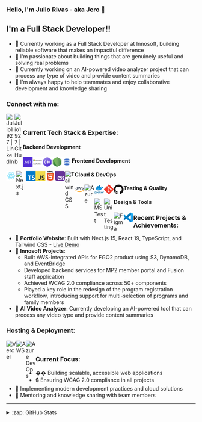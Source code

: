 ### Hello, I'm Julio Rivas - aka Jero 👋
## I'm a Full Stack Developer!!

- 🏢 Currently working as a Full Stack Developer at Innosoft, building reliable software that makes an impactful difference
- 🌱 I'm passionate about building things that are genuinely useful and solving real problems
- 🎯 Currently working on an AI-powered video analyzer project that can process any type of video and provide content summaries
- 👯 I'm always happy to help teammates and enjoy collaborative development and knowledge sharing

### Connect with me:

[<img align="left" alt="Julio1927 | LinkedIn" width="22px" src="https://cdn.jsdelivr.net/npm/simple-icons@v3/icons/linkedin.svg" />][linkedin]
[<img align="left" alt="Julio1927 | GitHub" width="22px" src="https://cdn.jsdelivr.net/npm/simple-icons@v3/icons/github.svg" />][github]

<br />

### Current Tech Stack & Expertise:

#### Backend Development
<img align="left" alt=".NET Core" width="26px" src="https://raw.githubusercontent.com/github/explore/80688e429a7d4ef2fca1e82350fe8e3517d3494d/topics/dotnet/dotnet.png" />
<img align="left" alt="ASP.NET" width="26px" src="https://raw.githubusercontent.com/github/explore/80688e429a7d4ef2fca1e82350fe8e3517d3494d/topics/aspnet/aspnet.png" />
<img align="left" alt="C#" width="26px" src="https://raw.githubusercontent.com/github/explore/80688e429a7d4ef2fca1e82350fe8e3517d3494d/topics/csharp/csharp.png" />
<img align="left" alt="Node.js" width="26px" src="https://raw.githubusercontent.com/github/explore/80688e429a7d4ef2fca1e82350fe8e3517d3494d/topics/nodejs/nodejs.png" />
<img align="left" alt="SQL Server" width="26px" src="https://raw.githubusercontent.com/github/explore/80688e429a7d4ef2fca1e82350fe8e3517d3494d/topics/sql/sql.png" />

#### Frontend Development
<img align="left" alt="React" width="26px" src="https://raw.githubusercontent.com/github/explore/80688e429a7d4ef2fca1e82350fe8e3517d3494d/topics/react/react.png" />
<img align="left" alt="Next.js" width="26px" src="https://img.shields.io/badge/Next.js-000000?style=for-the-badge&logo=next.js&logoColor=white" />
<img align="left" alt="TypeScript" width="26px" src="https://raw.githubusercontent.com/github/explore/80688e429a7d4ef2fca1e82350fe8e3517d3494d/topics/typescript/typescript.png" />
<img align="left" alt="JavaScript" width="26px" src="https://raw.githubusercontent.com/github/explore/80688e429a7d4ef2fca1e82350fe8e3517d3494d/topics/javascript/javascript.png" />
<img align="left" alt="HTML5" width="26px" src="https://raw.githubusercontent.com/github/explore/80688e429a7d4ef2fca1e82350fe8e3517d3494d/topics/html/html.png" />
<img align="left" alt="CSS3" width="26px" src="https://raw.githubusercontent.com/github/explore/80688e429a7d4ef2fca1e82350fe8e3517d3494d/topics/css/css.png" />
<img align="left" alt="Tailwind CSS" width="26px" src="https://img.shields.io/badge/Tailwind_CSS-38B2AC?style=for-the-badge&logo=tailwind-css&logoColor=white" />

#### Cloud & DevOps
<img align="left" alt="AWS" width="26px" src="https://raw.githubusercontent.com/github/explore/80688e429a7d4ef2fca1e82350fe8e3517d3494d/topics/aws/aws.png" />
<img align="left" alt="Azure" width="26px" src="https://img.shields.io/badge/azure%20-%230072C6.svg?&style=for-the-badge&logo=azure-devops&logoColor=white"/>
<img align="left" alt="Docker" width="26px" src="https://raw.githubusercontent.com/github/explore/80688e429a7d4ef2fca1e82350fe8e3517d3494d/topics/docker/docker.png" />
<img align="left" alt="Git" width="26px" src="https://raw.githubusercontent.com/github/explore/80688e429a7d4ef2fca1e82350fe8e3517d3494d/topics/git/git.png" />
<img align="left" alt="GitHub" width="26px" src="https://raw.githubusercontent.com/github/explore/78df643247d429f6cc873026c0622819ad797942/topics/github/github.png" />

#### Testing & Quality
<img align="left" alt="MSTest" width="26px" src="https://img.shields.io/badge/MSTest-5C2D91?style=for-the-badge&logo=.net&logoColor=white" />
<img align="left" alt="Unit Testing" width="26px" src="https://img.shields.io/badge/Testing-FF6B6B?style=for-the-badge&logo=testing-library&logoColor=white" />

#### Design & Tools
<img align="left" alt="Figma" width="26px" src="https://img.shields.io/badge/Figma-F24E1E?style=for-the-badge&logo=figma&logoColor=white" />
<img align="left" alt="Visual Studio Code" width="26px" src="https://raw.githubusercontent.com/github/explore/80688e429a7d4ef2fca1e82350fe8e3517d3494d/topics/visual-studio-code/visual-studio-code.png" />

### Recent Projects & Achievements:

- 🚀 **Portfolio Website**: Built with Next.js 15, React 19, TypeScript, and Tailwind CSS - [Live Demo](https://www.julio-rivas.dev)
- 🏢 **Innosoft Projects**: 
  - Built AWS-integrated APIs for FGO2 product using S3, DynamoDB, and EventBridge
  - Developed backend services for MP2 member portal and Fusion staff application
  - Achieved WCAG 2.0 compliance across 50+ components
  - Played a key role in the redesign of the program registration workflow, introducing support for multi-selection of programs and family members
- 🔧 **AI Video Analyzer**: Currently developing an AI-powered tool that can process any video type and provide content summaries

### Hosting & Deployment:

<img align="left" alt="Vercel" width="26px" src="https://img.shields.io/badge/vercel%20-%23000000.svg?&style=for-the-badge&logo=vercel&logoColor=white"/>
<img align="left" alt="AWS" width="26px" src="https://img.shields.io/badge/AWS-FF9900?style=for-the-badge&logo=amazonaws&logoColor=white" />
<img align="left" alt="Azure DevOps" width="26px" src="https://img.shields.io/badge/Azure_DevOps-0078D7?style=for-the-badge&logo=azure-devops&logoColor=white" />

<br />

### Current Focus:

- �� Building scalable, accessible web applications
- 🔒 Ensuring WCAG 2.0 compliance in all projects
- 🚀 Implementing modern development practices and cloud solutions
- 🤝 Mentoring and knowledge sharing with team members

---
<details>
  <summary>:zap: GitHub Stats</summary>

  <img align="left" alt="Julio1927's GitHub Stats" src="https://github-readme-stats.julio1927.vercel.app/api?username=julio1927&show_icons=true&hide_border=true&count_private=true" />

</details>

[linkedin]: https://www.linkedin.com/in/julio-rivas
[github]: https://github.com/julio1927
